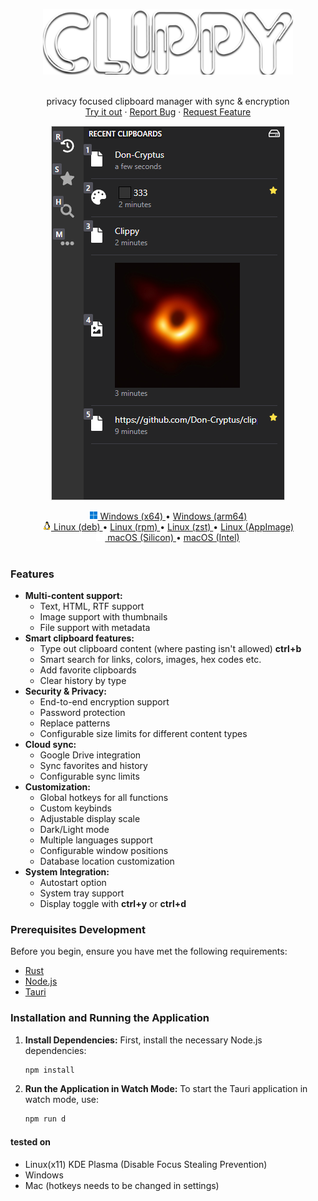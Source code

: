 <p align="center">
  <a href="https://github.com/0-don/clippy">
    <img src="public/clippy2.png" alt="Logo" width=400 />
  </a>
  <p align="center">
    <br />
    privacy focused clipboard manager with sync & encryption
    <br />
    <a href="https://github.com/0-don/clippy/releases/latest">Try it out</a>
    ·
    <a href="https://github.com/0-don/clippy/issues">Report Bug</a>
    ·
    <a href="https://github.com/0-don/clippy/issues">Request Feature</a>
    <br />
  </p>
  <p align="center">
    <img src="public/clippy-showcase.webp" alt="Logo" >
  </p>
</p>

<div align="center">

<a href="https://github.com/0-don/clippy/releases/download/v1.3.1/clippy_1.3.1_x64-setup.exe">
  <img src="./public/windows.png"> Windows (x64)
</a>
•
<a href="https://github.com/0-don/clippy/releases/download/v1.3.1/clippy_1.3.1_x64-setup.exe">
  Windows (arm64)
</a>
<br>
<a href="https://github.com/0-don/clippy/releases/download/v1.4.0/clippy_1.4.0_amd64.deb">
  <img src="./public/linux.png"> Linux (deb)
</a>
•
<a href="https://github.com/0PandaDEV/Qopy/releases/download/v0.3.1/Qopy-0.3.1.rpm">
  Linux (rpm)
</a>
•
<a href="https://github.com/0-don/clippy/releases/download/v1.4.0/clippy-bin-1.4.0-1-x86_64.pkg.tar.zst">
  Linux (zst)
</a>
•
<a href="https://github.com/0-don/clippy/releases/download/v1.4.0/clippy_1.4.0_amd64.AppImage">
  Linux (AppImage)
</a>
<br>
<a href="https://github.com/0-don/clippy/releases/download/v1.4.0/clippy_1.4.0_aarch64.dmg">
  <img src="./public/apple.png"> macOS (Silicon)
</a>
•
<a href="https://github.com/0-don/clippy/releases/download/v1.4.0/clippy_1.4.0_aarch64.dmg">
  macOS (Intel)
</a>
<br>
<br>

</div>

### Features

- **Multi-content support:**
  - Text, HTML, RTF support
  - Image support with thumbnails
  - File support with metadata
- **Smart clipboard features:**
  - Type out clipboard content (where pasting isn't allowed) **ctrl+b**
  - Smart search for links, colors, images, hex codes etc.
  - Add favorite clipboards
  - Clear history by type
- **Security & Privacy:**
  - End-to-end encryption support
  - Password protection
  - Replace patterns
  - Configurable size limits for different content types
- **Cloud sync:**
  - Google Drive integration
  - Sync favorites and history
  - Configurable sync limits
- **Customization:**
  - Global hotkeys for all functions
  - Custom keybinds
  - Adjustable display scale
  - Dark/Light mode
  - Multiple languages support
  - Configurable window positions
  - Database location customization
- **System Integration:**
  - Autostart option
  - System tray support
  - Display toggle with **ctrl+y** or **ctrl+d**

### Prerequisites Development

Before you begin, ensure you have met the following requirements:

- [Rust](https://www.rust-lang.org/tools/install)
- [Node.js](https://nodejs.org/en/download/)
- [Tauri](https://tauri.app/v1/guides/getting-started/prerequisites/)

### Installation and Running the Application

1. **Install Dependencies:**
   First, install the necessary Node.js dependencies:

   ```bash
   npm install
   ```

2. **Run the Application in Watch Mode:**
   To start the Tauri application in watch mode, use:
   ```bash
   npm run d
   ```

#### tested on

- Linux(x11) KDE Plasma (Disable Focus Stealing Prevention)
- Windows
- Mac (hotkeys needs to be changed in settings)

<!-- DEBIAN GNOME X11 -->
<!-- su - -->
<!-- usermod -aG sudo don -->
<!-- echo "disable wayland" && sudo nano /etc/gdm3/daemon.conf -->
<!-- sudo apt install ./clippy_1.3.0_amd64.deb -->
<!-- sudo apt install pkg-config libglib2.0-dev libwebkit2gtk-4.1-dev libgtk-3-dev libxdo-dev libayatana-appindicator3-dev librsvg2-dev -->

<!-- OPENSUSE KDE X11 -->
<!-- sudo zypper --non-interactive install -t pattern devel_basis && sudo zypper --non-interactive install glib2-devel webkit2gtk3-devel gtk3-devel libopenssl-devel xdotool-devel libayatana-appindicator3-1 libayatana-appindicator3-devel -->
<!-- sudo zypper install ./clippy-1.3.0-1.x86_64.rpm -->

<!-- ENDEVOUROS KDE X11 -->
<!-- sudo pacman -U clippy-bin-1.3.0-1-x86_64.pkg.tar.zst -->

<!-- git reset --hard origin/master -->
